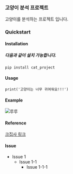 ### 고양이 분석 프로젝트
고양이를 분석하는 프로젝트 입니다.
### __Quickstart__
#### Installation
##### 다음과 같이 설치 가능합니다.
```
pip install cat_project
```
#### Usage
```
print('고양이는 너무 귀여워요!!!')
```
#### Example
![루루](https://user-images.githubusercontent.com/37690094/87541183-d0b6cd80-c6db-11ea-885b-2c1ce7ca25c5.png)
#### Reference
[크집사 링크]([001._1_-_-v3-20201024_084826.pdf](https://github.com/ryuseunghwan1/rsh/files/5923428/001._1_-_-v3-20201024_084826.pdf))
#### Issue
* Issue 1
  * Issue 1-1
    * Issue 1-1-1

